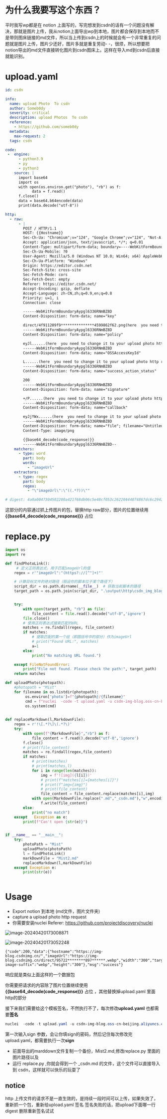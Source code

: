 # 为什么我要写这个东西？

平时我写wp都是在 notion 上面写的，写完想发到csdn的话有一个问题没有解决，那就是图片上传，我从notion上面导出wp到本地，图片都会保存到本地而不是带则图床链接的md文件，所以当上传到csdn上的时候就会有一个非常重复的问题就是图片上传，图片少还好，图片多就是重复劳动- -，很烦，所以想要把notion导出的md文件直接转化图片到csdn图床上。这样在导入md到csdn后直接就能识别。

# upload.yaml





```yaml
id: csdn

info:
  name: upload Photo  To csdn
  author: Someb0dy
  severity: critical
  description: upload Photos  To csdn
  reference:
    - https://github.com/someb0dy
  metadata:
    max-request: 2
  tags: csdn

code:
 -  engine:
      - python3.9
      - py
      - python3
    source: |
      import base64
      import os
      with open(os.environ.get("photo"), "rb") as f:
            data = f.read()
      f.close()
      data = base64.b64encode(data)
      print(data.decode("utf-8"))

http:
  - raw:
      - |
        POST / HTTP/1.1
        HOST: {{Hostname}}
        Sec-Ch-Ua: "Chromium";v="124", "Google Chrome";v="124", "Not-A.Brand";v="99"
        Accept: application/json, text/javascript, */*; q=0.01
        Content-Type: multipart/form-data; boundary=----WebKitFormBoundaryAypgl6336RNmBZ8D
        Sec-Ch-Ua-Mobile: ?0
        User-Agent: Mozilla/5.0 (Windows NT 10.0; Win64; x64) AppleWebKit/537.36 (KHTML, like Gecko) Chrome/124.0.0.0 Safari/537.36
        Sec-Ch-Ua-Platform: "Windows"
        Origin: https://editor.csdn.net
        Sec-Fetch-Site: cross-site
        Sec-Fetch-Mode: cors
        Sec-Fetch-Dest: empty
        Referer: https://editor.csdn.net/
        Accept-Encoding: gzip, deflate
        Accept-Language: zh-CN,zh;q=0.9,en;q=0.8
        Priority: u=1, i
        Connection: close

        ------WebKitFormBoundaryAypgl6336RNmBZ8D
        Content-Disposition: form-data; name="key"

        direct/4f911209f9***************4599862f62.png(here  you need to change it to your upload photo http request)
        ------WebKitFormBoundaryAypgl6336RNmBZ8D
        Content-Disposition: form-data; name="policy"

        eyJl......(here  you need to change it to your upload photo http request)
        ------WebKitFormBoundaryAypgl6336RNmBZ8D
        Content-Disposition: form-data; name="OSSAccessKeyId"

        L......(here  you need to change it to your upload photo http request)
        ------WebKitFormBoundaryAypgl6336RNmBZ8D
        Content-Disposition: form-data; name="success_action_status"

        200
        ------WebKitFormBoundaryAypgl6336RNmBZ8D
        Content-Disposition: form-data; name="signature"

        +/P......(here  you need to change it to your upload photo http request)
        ------WebKitFormBoundaryAypgl6336RNmBZ8D
        Content-Disposition: form-data; name="callback"

        eyJjYWx......(here  you need to change it to your upload photo http request)
        ------WebKitFormBoundaryAypgl6336RNmBZ8D
        Content-Disposition: form-data; name="file"; filename="Untitled 0.png"
        Content-Type: image/png

        {{base64_decode(code_response)}}
        ------WebKitFormBoundaryAypgl6336RNmBZ8D--
    matchers:
      - type: word
        part: body
        words:
          - "imageUrl"
    extractors:
      - type: regex
        part: body
        regex:
          - "\"imageUrl\":\"((.*?))\""

# digest: 4a0a0047304502200a421f68db06c5e48cf053c26220444074867dc6c2942824495546a80578d22b022100f6d6d3e249a691f7a26b16490f65ba854f51664151f585fa456d3f9482baf6aa:cc5eba844f734383650c5b1a2d587ba0
```



这部分的内容通过抓上传图片的包，替换http raw部分，图片的位置继续用  **{{base64_decode(code_response)}}** 占位

# replace.py

```python
import os
import re

def findPhotoLink():
     # 定义正则表达式，用于匹配imageUrl的值
    regex = r'"imageUrl":"(https?://[^"]+)"'

    # 计算目标文件的绝对路径（假设你的脚本位于某个路径下）
    script_dir = os.path.dirname(__file__)  # 获取当前脚本的路径
    target_path = os.path.join(script_dir, ".\output\http\csdn_img_blog_oss_cn_beijing_aliyuncs_com_csdn.txt")  # 请替换your_target_file.json为实际的文件名


    try:
        with open(target_path, "rb") as file:
            file_content = file.read().decode("utf-8",'ignore')
        file.close()
        # 使用正则表达式搜索匹配的URL
        matches = re.findall(regex, file_content)
        if matches:
            # 提取匹配的第一个组（即圆括号中的部分）作为imageUrl
            # print("Found URL:", matches)
            a=1
        else:
            print("No matching URL found.")

    except FileNotFoundError:
        print("File not found. Please check the path:", target_path)
    return matches

def uploadPhoto(photopath):
    #photopath = "Mist"
    for filename in os.listdir(photopath):
         os.environ['photo']=f"{photopath}/{filename}"
         cmd = f"nuclei  -code -t upload.yaml -u csdn-img-blog.oss-cn-beijing.aliyuncs.com  -v -sresp"
         os.system(cmd)
    

def replaceMarkdown(l,MarkdownFile):
    regex = r'!\[.*?\]\(.*?\)'
    try:
        with open(f"{MarkdownFile}","rb") as f:
            file_content = f.read().decode("utf-8",'ignore')
        f.close()
        # print(file_content)
        matches = re.findall(regex,file_content)
        if matches:
            # print(matches)
            # print(matches,l)
            for i in range(len(matches)):
                img = f'![img]({l[i]})'
                # print(f"matches[i]={matches[i]}")
                # print(f"img={img}")
                # print(file_content)
                file_content = file_content.replace(matches[i],img)
            with open(MarkdownFile.replace(".md","_csdn.md"),"w",encoding='utf-8') as f:
                f.write(file_content)
        else:
            print("no match")
    except   Exception as e:
        print(f"Can't open {str(e)}")


if __name__ == "__main__":
    try:
        photoPath = "Mist"
        uploadPhoto(photoPath)
        l = findPhotoLink()
        markDownFile = "Mist2.md"
        replaceMarkdown(l,markDownFile)
    except Exception e:
        print(str(e))
    
```

# Usage

- Export notion 到本地 (md文件，图片文件夹)
- capture a upload photo http request
- 你需要安装nuclei  Referer: https://github.com/projectdiscovery/nuclei

![image-20240420173008871](./Notion2Csdn.assets/image-20240420173008871.png)



![image-20240420173052248](./Notion2Csdn.assets/image-20240420173052248.png)

```http
{"code":200,"data":{"hostname":"https://img-blog.csdnimg.cn/","imageUrl":"https://img-blog.csdnimg.cn/direct/95722********897******.webp","width":"300","targetObjectKey":"direct/95722ee7*********.webp","x-image-suffix":"webp","height":"300"},"msg":"success"}
```

响应就是类似上面这样的一个数据包

你需要把请求的内容除了图片位置继续使用  **{{base64_decode(code_response)}}** 占位 ，其他替换掉upload.yaml 里面http的部分

接下来我们需要给这个模板签名，不然执行不了，每次修改**upload.yaml** 也都需要**签名**

```powershell
nuclei  -code -t upload.yaml -u csdn-img-blog.oss-cn-beijing.aliyuncs.com    -v -sign
```

第一次输入sign 参数，会让你填sign的密码，然后记住每次修改完 upload.yaml，都需要执行一次**sign**



- 前面导出的marddown文件复制一个备份，Mist2.md,修改replace.py 里面的图片路径以及
- 运行 replace.py ,你就会得到一个 _csdn.md 的文件，这个文件可以直接导入到 csdn，这样就可以快乐的玩耍了



## notice

http 上传文件的请求不是一直生效的，是持续一段时间可以上传，如果失效了，重新抓一个包，重新给upload.yaml 签名
签名失败的话，把upload下面哪一行digest 删除重新签名试试